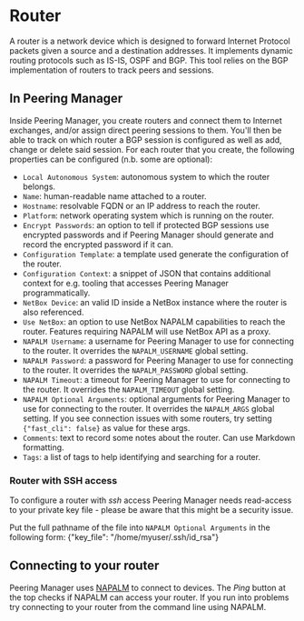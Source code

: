 # Router

A router is a network device which is designed to forward Internet Protocol
packets given a source and a destination addresses. It implements dynamic
routing protocols such as IS-IS, OSPF and BGP. This tool relies on the BGP
implementation of routers to track peers and sessions.

## In Peering Manager

Inside Peering Manager, you create routers and connect them to Internet
exchanges, and/or assign direct peering sessions to them. You'll then be able to
track on which router a BGP session is configured as well as add, change or
delete said session. For each router that you create, the following properties
can be configured (n.b. some are optional):

  * `Local Autonomous System`: autonomous system to which the router belongs.
  * `Name`: human-readable name attached to a router.
  * `Hostname`: resolvable FQDN or an IP address to reach the router.
  * `Platform`: network operating system which is running on the router.
  * `Encrypt Passwords`: an option to tell if protected BGP sessions use
    encrypted passwords and if Peering Manager should generate and record the
    encrypted password if it can.
  * `Configuration Template`: a template used generate the configuration of the
    router.
  * `Configuration Context`: a snippet of JSON that contains additional 
    context for e.g. tooling that accesses Peering Manager programmatically.
  * `NetBox Device`: an valid ID inside a NetBox instance where the router is
    also referenced.
  * `Use NetBox`: an option to use NetBox NAPALM capabilities to reach the
    router. Features requiring NAPALM will use NetBox API as a proxy.
  * `NAPALM Username`: a username for Peering Manager to use for connecting to
    the router. It overrides the `NAPALM_USERNAME` global setting.
  * `NAPALM Password`: a password for Peering Manager to use for connecting to
    the router. It overrides the `NAPALM_PASSWORD` global setting.
  * `NAPALM Timeout`: a timeout for Peering Manager to use for connecting to
    the router. It overrides the `NAPALM_TIMEOUT` global setting.
  * `NAPALM Optional Arguments`: optional arguments for Peering Manager to use
    for connecting to the router. It overrides the `NAPALM_ARGS` global
    setting. If you see connection issues with some routers, try setting
    `{"fast_cli": false}` as value for these args.
  * `Comments`: text to record some notes about the router. Can use Markdown
    formatting.
  * `Tags`: a list of tags to help identifying and searching for a router.

### Router with SSH access
To configure a router with *ssh* access Peering Manager needs read-access to your private key file - please be aware that this might be a security issue.

Put the full pathname of the file into `NAPALM Optional Arguments` in the following form:
    {"key_file": "/home/myuser/.ssh/id_rsa"}

## Connecting to your router
Peering Manager uses [NAPALM](https://napalm.readthedocs.io) to connect to devices. The *Ping* button at the top checks if NAPALM can access your router. If you run into problems try connecting to your router from the command line using NAPALM.

